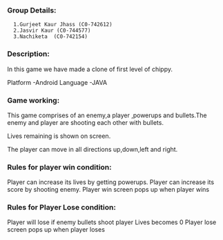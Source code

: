 ### Group Details:
      1.Gurjeet Kaur Jhass (C0-742612)
      2.Jasvir Kaur (C0-744577)
      3.Nachiketa  (C0-742154)


### Description:
In this game we have made a clone of first level of chippy.

Platform -Android
Language -JAVA

### Game working:

This game comprises of an enemy,a player ,powerups and bullets.The enemy and player are shooting each other with bullets.

Lives remaining is shown on screen.

The player can move in all directions up,down,left and right.

### Rules for player win condition:

Player can increase its lives by getting powerups.
Player can increase its score by shooting enemy.
Player win screen pops up when player wins

### Rules for Player Lose condition:
Player will lose if enemy bullets shoot player
Lives becomes 0
Player lose screen pops up when player loses




